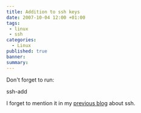 ```yaml
---
title: Addition to ssh keys
date: 2007-10-04 12:00 +01:00
tags:
 - linux
 - ssh
categories:
  - Linux
published: true
banner: 
summary:
---
```

Don't forget to run:

ssh-add

I forget to mention it in my [previous blog](/2007/ssh-howto-of-making-public-key-s/) about ssh. 